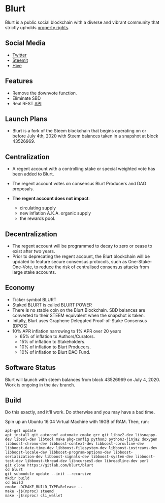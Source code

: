 # Blurt

Blurt is a public social blockchain with a diverse and vibrant community that strictly upholds [property rights](https://twitter.com/cz_binance/status/1236373815447506945?s=20).

## Social Media
* [Twitter](https://twitter.com/BlurtOfficial)
* [Steemit](https://steemit.com/steem/@blurt)
* [Hive](https://hive.blog/@blurt)

## Features

* Remove the downvote function.
* Eliminate SBD
* Real REST [API](https://github.com/blurt/cachepi)

## Launch Plans

* Blurt is a fork of the Steem blockchain that begins operating on or before July 4th, 2020 with Steem balances taken in a snapshot at block 43526969.  

## Centralization

* A regent account with a controlling stake or special weighted vote has been added to Blurt. 

* The regent account votes on consensus Blurt Producers and DAO proposals.

* **The regent account does not impact**:
  * circulating supply
  * new inflation A.K.A. organic supply
  * the rewards pool.

## Decentralization

* The regent account will be programmed to decay to zero or cease to exist after two years.
* Prior to deprecating the regent account, the Blurt blockchain will be updated to feature secure consensus protocols, such as One-Stake-One-Vote, to reduce the risk of centralised consensus attacks from large stake accounts.


## Economy

* Ticker symbol BLURT
* Staked BLURT is called BLURT POWER
* There is no stable coin on the Blurt Blockchain. SBD balances are converted to their STEEM equivalent when the snapshot is taken.
* Initally, Blurt uses Graphene Delegated Proof-of-Stake Consensus (DPOS)
* 10% APR inflation narrowing to 1% APR over 20 years
    * 65% of inflation to Authors/Curators.
    * 15% of inflation to Stakeholders.
    * 10% of inflation to Blurt Producers.
    * 10% of inflation to Blurt DAO Fund.


## Software Status

Blurt will launch with steem balances from block 43526969  on  July 4, 2020.   Work is ongoing in the `dev` branch.  

## Build

Do this exactly, and it'll work.  Do otherwise and you may have a bad time.

Spin up an Ubuntu 16.04 Virtual Machine with 16GB of RAM.  Then, run:

```
apt-get update
apt install git autoconf automake cmake g++ git libbz2-dev libsnappy-dev libssl-dev libtool make pkg-config python3 python3-jinja2 doxygen libboost-chrono-dev libboost-context-dev libboost-coroutine-dev libboost-date-time-dev libboost-filesystem-dev libboost-iostreams-dev libboost-locale-dev libboost-program-options-dev libboost-serialization-dev libboost-signals-dev libboost-system-dev libboost-test-dev libboost-thread-dev libncurses5-dev libreadline-dev perl
git clone https://gitlab.com/blurt/blurt
cd blurt
git submodule update --init --recursive
mkdir build
cd build
cmake -DCMAKE_BUILD_TYPE=Release ..
make -j$(nproc) steemd
make -j$(nproc) cli_wallet
  ```




